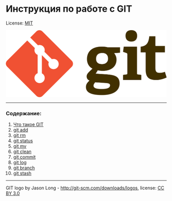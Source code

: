 # Инструкция по работе с GIT

License: [MIT](./license.md)

![git-logo](./images/git-logo.png)

---

### Содержание:

1. [Что такое GIT](./title.md)
2. [git add](./add.md)
3. [git rm](./rm.md)
4. [git status](./status.md)
5. [git mv](./mv.md)
6. [git clean](./clean.md)
7. [git commit](./commit.md)
8. [git log](./log.md)
9. [git branch](./branch.md)
10. [git stash](./stash.md)


---

GIT logo by Jason Long - http://git-scm.com/downloads/logos, license: [CC BY 3.0](https://creativecommons.org/licenses/by/3.0/)